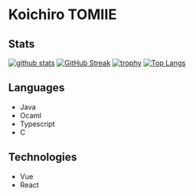 # Koichiro TOMIIE

## Stats

[![github stats](https://github-readme-stats.vercel.app/api?username=Liberal4020&show_icons=true&theme=solarized-dark&count_private=true)](https://github.com/anuraghazra/github-readme-stats)
[![GitHub Streak](http://github-readme-streak-stats.herokuapp.com?user=Liberal4020&theme=solarized-dark&date_format=M%20j%5B%2C%20Y%5D)](https://git.io/streak-stats)
[![trophy](https://github-profile-trophy.vercel.app/?username=Liberal4020&theme=onedark)](https://github.com/ryo-ma/github-profile-trophy)
[![Top Langs](https://github-readme-stats.vercel.app/api/top-langs/?username=Liberal4020&theme=solarized-dark&hide=tex,makefile)](https://github.com/anuraghazra/github-readme-stats)

## Languages

- Java
- Ocaml
- Typescript
- C

## Technologies

- Vue
- React
